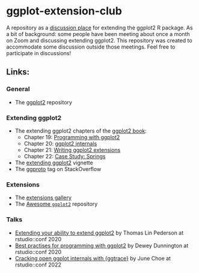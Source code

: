 # ggplot-extension-club
A repository as a [discussion place](https://github.com/teunbrand/ggplot-extension-club/discussions) for extending the ggplot2 R package. As a bit of background: some people have been meeting about once a month on Zoom and discussing extending ggplot2. This repository was created to accommodate some discussion outside those meetings. Feel free to participate in discussions!

## Links:

### General

* The [ggplot2](https://github.com/tidyverse/ggplot2) repository

### Extending ggplot2

* The extending ggplot2 chapters of the [ggplot2 book](https://ggplot2-book.org/):
  * Chapter 19: [Programming with ggplot2](https://ggplot2-book.org/programming.html)
  * Chapter 20: [ggplot2 internals](https://ggplot2-book.org/internals.html)
  * Chapter 21: [Writing ggplot2 extensions](https://ggplot2-book.org/extensions.html)
  * Chapter 22: [Case Study: Springs](https://ggplot2-book.org/spring1.html)
* The [extending ggplot2](https://ggplot2.tidyverse.org/articles/extending-ggplot2.html) vignette
* The [ggproto](https://stackoverflow.com/questions/tagged/ggproto) tag on StackOverflow

### Extensions

* The [extensions gallery](https://exts.ggplot2.tidyverse.org/gallery/)
* The [Awesome `ggplot2`](https://github.com/erikgahner/awesome-ggplot2) repository

### Talks

* [Extending your ability to extend ggplot2](https://www.rstudio.com/resources/rstudioconf-2020/extending-your-ability-to-extend-ggplot2/) by Thomas Lin Pederson at rstudio::conf 2020
* [Best practises for programming with ggplot2](https://www.rstudio.com/resources/rstudioconf-2020/best-practices-for-programming-with-ggplot2/) by Dewey Dunnington at rstudio::conf 2020
* [Cracking open ggplot internals with {ggtrace}](https://www.rstudio.com/resources/rstudioconf-2020/best-practices-for-programming-with-ggplot2/) by June Choe at rstudio::conf 2022
